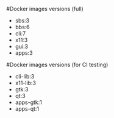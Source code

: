 #Docker images versions (full)

* sbs:3
* bbs:6
* cli:7
* x11:3
* gui:3
* apps:3

#Docker images versions (for CI testing)

* cli-lib:3
* x11-lib:3
* gtk:3
* qt:3
* apps-gtk:1
* apps-qt:1

